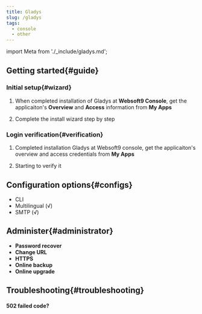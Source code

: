 ```yaml
---
title: Gladys
slug: /gladys
tags:
  - console
  - other
---
```


import Meta from './_include/gladys.md';

<Meta name="meta" />

## Getting started{#guide}

### Initial setup{#wizard}

1. When completed installation of Gladys at **Websoft9 Console**, get the applicaiton's **Overview** and **Access** information from **My Apps**  

2. Complete the install wizard step by step

### Login verification{#verification}

1. Completed installation Gladys at Websoft9 console, get the applicaiton's overview and access credentials from **My Apps**  

2. Starting to verify it

## Configuration options{#configs}

- CLI
- Multilingual (√)
- SMTP (√)

## Administer{#administrator}

- **Password recover**
- **Change URL**
- **HTTPS**
- **Online backup**
- **Online upgrade**

## Troubleshooting{#troubleshooting}

#### 502 failed code?